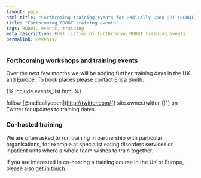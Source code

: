 ```yaml
---
layout: page
html_title: "Forthcoming training events for Radically Open DBT (RODBT)"
title: "Forthcoming RODBT training events"
tags: RODBT, events, training
meta_description: Full listing of forthcoming RODBT training events.
permalink: /events/
---
```


### Forthcoming workshops and training events


Over the next few months we will be adding further training days in the UK and Europe. To book places please contact [Erica Smith](mailto:{{site.bookings.email}}).


{% include events_list.html %}


<span class="icon-twitter"></span> follow [@radicallyopen](http://twitter.com/{{ site.owner.twitter }}") on Twitter for updates to training dates.




### Co-hosted training

We are often asked to run training in partnership with particular organisations, for example at specialist eating disorders services or inpatient units where a whole team wishes to train together.

If you are interested in co-hosting a training course in the UK or Europe, please also [get in touch](/contact/).





